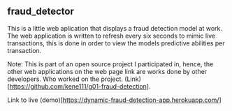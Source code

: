 ## fraud_detector

This is a little web aplication that displays a fraud detection model at work. The web application is written to refresh every six seconds to mimic live transactions, 
this is done in order to view the models predictive abilities per transaction. 

Note: This is part of an open source project I participated in, hence, the other web applications on the web page link are works done by other developers. Who worked on the project.
(Link)[https://github.com/kene111/g01-fraud-detection].


Link to live (demo)[https://dynamic-fraud-detection-app.herokuapp.com/]
